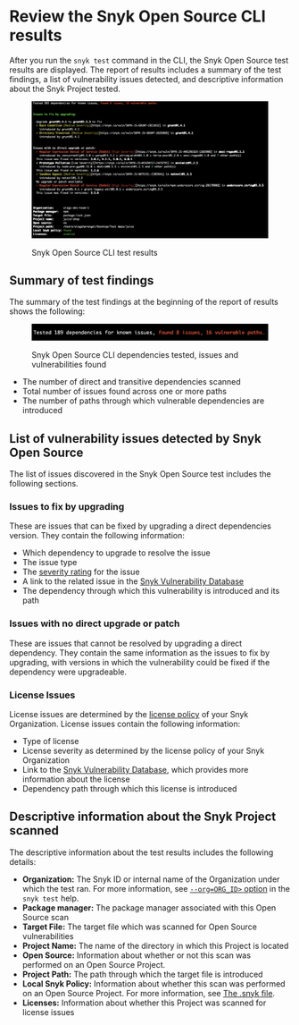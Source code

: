 # Review the Snyk Open Source CLI results

After you run the `snyk test` command in the CLI, the Snyk Open Source test results are displayed. The report of results includes a summary of the test findings, a list of vulnerability issues detected, and descriptive information about the Snyk Project tested.

<figure><img src="../../../.gitbook/assets/image (107) (1) (1) (1) (1) (1) (1) (1) (1) (1) (1) (1) (1) (1) (1) (1) (2) (1) (2) (2).png" alt="Snyk Open Source CLI test results."><figcaption><p>Snyk Open Source CLI test results</p></figcaption></figure>

## Summary of test findings

The summary of the test findings at the beginning of the report of results shows the following:

<figure><img src="../../../.gitbook/assets/image (463).png" alt="Snyk Open Source CLI dependencies tested, issues and vulnerabilities found."><figcaption><p>Snyk Open Source CLI dependencies tested, issues and vulnerabilities found</p></figcaption></figure>

* The number of direct and transitive dependencies scanned
* Total number of issues found across one or more paths
* The number of paths through which vulnerable dependencies are introduced

## **List of vulnerability issues detected by Snyk Open Source**

The list of issues discovered in the Snyk Open Source test includes the following sections.

### **Issues to fix by upgrading**

These are issues that can be fixed by upgrading a direct dependencies version. They contain the following information:

* Which dependency to upgrade to resolve the issue
* The issue type
* The [severity rating](../../../scan-using-snyk/find-and-manage-priority-issues/severity-levels.md) for the issue
* A link to the related issue in the [Snyk Vulnerability Database](https://security.snyk.io/)
* The dependency through which this vulnerability is introduced and its path

### **Issues with no direct upgrade or patch**

These are issues that cannot be resolved by upgrading a direct dependency. They contain the same information as the issues to fix by upgrading, with versions in which the vulnerability could be fixed if the dependency were upgradeable.

### License Issues

License issues are determined by the [license policy](../../../scan-with-snyk/policies/license-policies/) of your Snyk Organization. License issues  contain the following information:

* Type of license
* License severity as determined by the license policy of your Snyk Organization
* Link to the [Snyk Vulnerability Database](https://security.snyk.io/), which provides more information about the license
* Dependency path through which this license is introduced

## Descriptive information about the Snyk Project scanned

The descriptive information about the test results includes the following details:

* **Organization:** The Snyk ID or internal name of the Organization under which the test ran. For more information, see [`--org=ORG_ID>` option](../../commands/test.md#org-less-than-org\_id-greater-than) in the `snyk test` help.
* **Package manager:** The package manager associated with this Open Source scan
* **Target File:** The target file which was scanned for Open Source vulnerabilities
* **Project Name:** The name of the directory in which this Project is located
* **Open Source:** Information about whether or not this scan was performed on an Open Source Project.
* **Project Path:** The path through which the target file is introduced
* **Local Snyk Policy:** Information about whether this scan was performed on an Open Source Project. For more information, see [The .snyk file](../../../scan-using-snyk/the-.snyk-file.md).
* **Licenses:** Information about whether this Project was scanned for license issues

